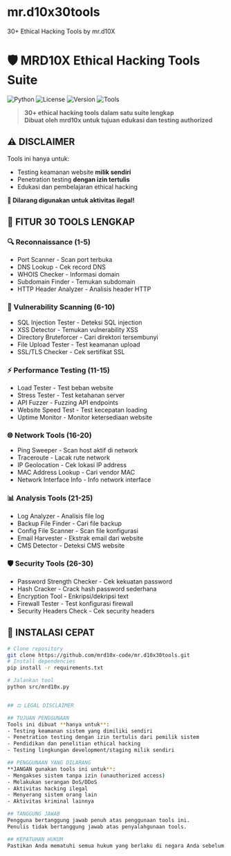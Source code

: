 # mr.d10x30tools
30+ Ethical Hacking Tools by mr.d10X
# 🛡️ MRD10X Ethical Hacking Tools Suite

![Python](https://img.shields.io/badge/Python-3.8%2B-blue)
![License](https://img.shields.io/badge/License-MIT-green)
![Version](https://img.shields.io/badge/Version-1.0.0-orange)
![Tools](https://img.shields.io/badge/Tools-30%2B-red)

> **30+ ethical hacking tools dalam satu suite lengkap**  
> **Dibuat oleh mrd10x untuk tujuan edukasi dan testing authorized**

## ⚠️ DISCLAIMER
Tools ini hanya untuk:
- Testing keamanan website **milik sendiri**
- Penetration testing **dengan izin tertulis**
- Edukasi dan pembelajaran ethical hacking

**🚫 Dilarang digunakan untuk aktivitas ilegal!**

## 🎯 FITUR 30 TOOLS LENGKAP

### 🔍 Reconnaissance (1-5)
- Port Scanner - Scan port terbuka
- DNS Lookup - Cek record DNS
- WHOIS Checker - Informasi domain
- Subdomain Finder - Temukan subdomain
- HTTP Header Analyzer - Analisis header HTTP

### 🔧 Vulnerability Scanning (6-10)
- SQL Injection Tester - Deteksi SQL injection
- XSS Detector - Temukan vulnerability XSS
- Directory Bruteforcer - Cari direktori tersembunyi
- File Upload Tester - Test keamanan upload
- SSL/TLS Checker - Cek sertifikat SSL

### ⚡ Performance Testing (11-15)
- Load Tester - Test beban website
- Stress Tester - Test ketahanan server
- API Fuzzer - Fuzzing API endpoints
- Website Speed Test - Test kecepatan loading
- Uptime Monitor - Monitor ketersediaan website

### 🌐 Network Tools (16-20)
- Ping Sweeper - Scan host aktif di network
- Traceroute - Lacak rute network
- IP Geolocation - Cek lokasi IP address
- MAC Address Lookup - Cari vendor MAC
- Network Interface Info - Info network interface

### 📊 Analysis Tools (21-25)
- Log Analyzer - Analisis file log
- Backup File Finder - Cari file backup
- Config File Scanner - Scan file konfigurasi
- Email Harvester - Ekstrak email dari website
- CMS Detector - Deteksi CMS website

### 🛡️ Security Tools (26-30)
- Password Strength Checker - Cek kekuatan password
- Hash Cracker - Crack hash password sederhana
- Encryption Tool - Enkripsi/dekripsi text
- Firewall Tester - Test konfigurasi firewall
- Security Headers Check - Cek security headers

## 🚀 INSTALASI CEPAT

```bash
# Clone repository
git clone https://github.com/mrd10x-code/mr.d10x30tools.git
# Install dependencies
pip install -r requirements.txt

# Jalankan tool
python src/mrd10x.py


## ⚖️ LEGAL DISCLAIMER

## TUJUAN PENGGUNAAN
Tools ini dibuat **hanya untuk**:
- Testing keamanan sistem yang dimiliki sendiri
- Penetration testing dengan izin tertulis dari pemilik sistem
- Pendidikan dan penelitian ethical hacking
- Testing lingkungan development/staging milik sendiri

## PENGGUNAAN YANG DILARANG
**JANGAN gunakan tools ini untuk**:
- Mengakses sistem tanpa izin (unauthorized access)
- Melakukan serangan DoS/DDoS
- Aktivitas hacking ilegal
- Menyerang sistem orang lain
- Aktivitas kriminal lainnya

## TANGGUNG JAWAB
Pengguna bertanggung jawab penuh atas penggunaan tools ini.  
Penulis tidak bertanggung jawab atas penyalahgunaan tools.

## KEPATUHAN HUKUM
Pastikan Anda mematuhi semua hukum yang berlaku di negara Anda sebelum menggunakan tools ini.

